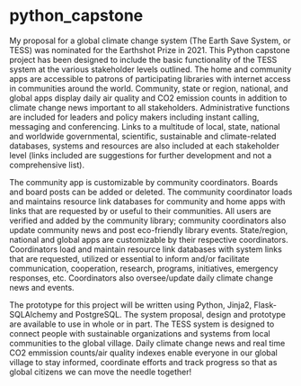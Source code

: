 # python_capstone
My proposal for a global climate change system (The Earth Save System, or TESS) was nominated for the Earthshot Prize in 2021. This Python capstone project has been designed to include the basic functionality of the TESS system at the various stakeholder levels outlined. The home and community apps are accessible to patrons of participating libraries with internet access in communities around the world. Community, state or region, national, and global apps display daily air quality and CO2 emission counts in addition to climate change news important to all stakeholders. Administrative functions are included for leaders and policy makers including instant calling,  messaging and conferencing. Links to a multitude of local, state, national and worldwide governmental, scientific, sustainable and climate-related databases, systems and resources are also included at each stakeholder level (links included are suggestions for further development and not a comprehensive list).

The community app is customizable by community coordinators. Boards and board posts can be added or deleted. The community coordinator loads and maintains resource link databases for community and home apps with links that are requested by or useful to their communities. All users are verified and added by the community library; community coordinators also update community news and post eco-friendly library events. State/region, national and global apps are customizable by their respective coordinators. Coordinators load and maintain resource link databases with system links that are requested, utilized or essential to inform and/or facilitate communication, cooperation, research, programs, initiatives, emergency responses, etc. Coordinators also oversee/update daily climate change news and events.

The prototype for this project will be written using Python, Jinja2, Flask-SQLAlchemy and PostgreSQL. The system proposal, design and prototype are available to use in whole or in part. The TESS system is designed to connect people with sustainable organizations and systems from local communities to the global village. Daily climate change news and real time CO2 emmission counts/air quality indexes enable everyone in our global village to stay informed, coordinate efforts and track progress so that as global citizens we can move the needle together!
